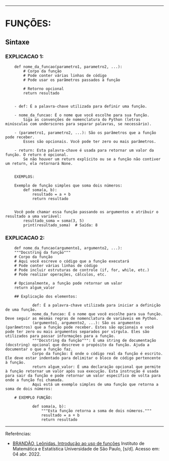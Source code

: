 ________________________________________________________
# FUNÇÕES:
## Sintaxe
### EXPLICACAO 1:
        
        def nome_da_funcao(parametro1, parametro2, ...):
            # Corpo da função
            # Pode conter várias linhas de código
            # Pode usar os parâmetros passados à função
            
            # Retorno opcional
            return resultado


        - def: É a palavra-chave utilizada para definir uma função.

        - nome_da_funcao: É o nome que você escolhe para sua função. 
            Siga as convenções de nomenclatura do Python (letras minúsculas com underscores para separar palavras, se necessário).

        - (parametro1, parametro2, ...): São os parâmetros que a função pode receber. 
            Esses são opcionais. Você pode ter zero ou mais parâmetros.

        - return: Esta palavra-chave é usada para retornar um valor da função. O return é opcional. 
            Se não houver um return explícito ou se a função não contiver um return, ela retornará None.

        
        EXEMPLOS:

        Exemplo de função simples que soma dois números:
            def soma(a, b):
                resultado = a + b
                return resultado


        Você pode chamar essa função passando os argumentos e atribuir o resultado a uma variável:
            resultado_soma = soma(3, 5)
            print(resultado_soma)  # Saída: 8

### EXPLICACAO 2:

        def nome_da_funcao(argumento1, argumento2, ...):
        """Docstring da função"""
        # Corpo da função
        # Aqui você escreve o código que a função executará
        # Pode conter várias linhas de código
        # Pode incluir estruturas de controle (if, for, while, etc.)
        # Pode realizar operações, cálculos, etc.
        
        # Opcionalmente, a função pode retornar um valor
        return algum_valor

        ## Explicação dos elementos:

                def: É a palavra-chave utilizada para iniciar a definição de uma função.
                nome_da_funcao: É o nome que você escolhe para sua função. Deve seguir as mesmas regras de nomenclatura de variáveis em Python.
                (argumento1, argumento2, ...): São os argumentos (parâmetros) que a função pode receber. Estes são opcionais e você pode ter zero ou mais argumentos separados por vírgula. Eles são utilizados para passar informações para a função.
                """Docstring da função""": É uma string de documentação (docstring) opcional que descreve o propósito da função. Ajuda a documentar o que a função faz.
                Corpo da função: É onde o código real da função é escrito. Ele deve estar indentado para delimitar o bloco de código pertencente à função.
                return algum_valor: É uma declaração opcional que permite à função retornar um valor após sua execução. Esta instrução é usada para sair da função e pode retornar um valor específico de volta para onde a função foi chamada.
                Aqui está um exemplo simples de uma função que retorna a soma de dois números:

        # EXEMPLO FUNÇÃO:

                def soma(a, b):
                    """Esta função retorna a soma de dois números."""
                    resultado = a + b
                    return resultado
________________________________________________________
Referências:

- [BRANDÃO, Leônidas. Introdução ao uso de funções](https://www.ime.usp.br/~leo/mac2166/2017-1/introducao_funcoes.html#:~:text=A%20ideia%20básica%20de%20uma,e%20posterior%20invocação%20à%20função) Instituto de Matemática e Estatística Universidade de São Paulo, [s/d]. Acesso em: 04 abr. 2022.